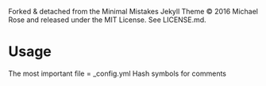 Forked & detached from the Minimal Mistakes Jekyll Theme © 2016 Michael Rose and released under the MIT License. See LICENSE.md.

# Usage
The most important file = _config.yml 
Hash symbols for comments 